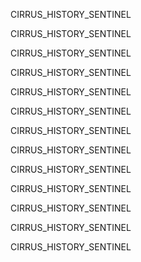 
CIRRUS_HISTORY_SENTINEL

CIRRUS_HISTORY_SENTINEL

CIRRUS_HISTORY_SENTINEL

CIRRUS_HISTORY_SENTINEL

CIRRUS_HISTORY_SENTINEL

CIRRUS_HISTORY_SENTINEL

CIRRUS_HISTORY_SENTINEL

CIRRUS_HISTORY_SENTINEL

CIRRUS_HISTORY_SENTINEL

CIRRUS_HISTORY_SENTINEL

CIRRUS_HISTORY_SENTINEL

CIRRUS_HISTORY_SENTINEL

CIRRUS_HISTORY_SENTINEL
